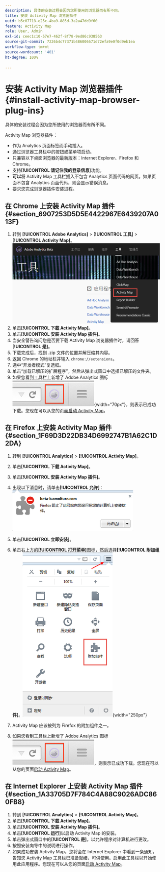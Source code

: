 ```yaml
---
description: 具体的安装过程会因为您所使用的浏览器而有所不同。
title: 安装 Activity Map 浏览器插件
uuid: b5c07718-e25c-4ba9-885d-3a2a47dd9f60
feature: Activity Map
role: User, Admin
exl-id: ceec1c10-57e7-462f-8f78-9ed86c938563
source-git-commit: 7226b4c77371b486006671d72efa9e0f0d9eb1ea
workflow-type: tm+mt
source-wordcount: '401'
ht-degree: 100%

---
```


# 安装 Activity Map 浏览器插件{#install-activity-map-browser-plug-ins}

具体的安装过程会因为您所使用的浏览器而有所不同。

Activity Map 浏览器插件：

* 作为 Analytics 页面标签而手动插入。
* 通过浏览器工具栏中的按钮或菜单项启动。
* 只兼容以下桌面浏览器的最新版本：Internet Explorer、Firefox 和 Chrome。
* 支持&#x200B;**[!UICONTROL 请记住我的登录信息]**&#x200B;功能。
* **可以**&#x200B;将 Activity Map 工具栏插入不包含 Analytics 页面代码的网页。如果页面不包含 Analytics 页面代码，则会显示错误消息。
* 要求您完成浏览器插件安装进程。

## 在 Chrome 上安装 Activity Map 插件 {#section_6907253D5D5E4422967E6439207A013F}

1. 转到 **[!UICONTROL Adobe Analytics]** > **[!UICONTROL 工具]** > **[!UICONTROL Activity Map]**。![](assets/install_am.png)
1. 单击&#x200B;**[!UICONTROL 下载 Activity Map]**。
1. 单击&#x200B;**[!UICONTROL 安装 Activity Map 插件]**。
1. 当安全警告询问您是否要下载 Activity Map 浏览器插件时，请回答&#x200B;**[!UICONTROL 是]**。
1. 下载完成后，找到 .zip 文件的位置并解压缩其内容。
1. 返回 Chrome 的地址栏并输入 `chrome://extensions`。
1. 选中“开发者模式”复选框。
1. 单击“加载已解压的扩展程序”，然后从弹出式窗口中选择已解压的文件夹。
1. 如果您看到工具栏上新增了 Adobe Analytics 图标 ![](assets/an_icon.png){width=&quot;70px&quot;}，则表示已成功下载。您现在可以从您的页面[启动 Activity Map](/help/analyze/activity-map/activitymap-getting-started/activitymap-getting-started-users/activitymap-launch.md)。

## 在 Firefox 上安装 Activity Map 插件 {#section_1F69D3D22DB34D6992747B1A62C1D2DA}

1. 转到 **[!UICONTROL Analytics]** > **[!UICONTROL Activity Map]**。

1. 单击&#x200B;**[!UICONTROL 下载 Activity Map]**。
1. 单击&#x200B;**[!UICONTROL 安装 Activity Map 插件]**。
1. 出现以下消息时，请单击&#x200B;**[!UICONTROL 允许]**：![](assets/firefox_install2.png)
1. 单击&#x200B;**[!UICONTROL 立即安装]**。
1. 单击右上方的&#x200B;**[!UICONTROL 打开菜单]**&#x200B;图标，然后选择&#x200B;**[!UICONTROL 附加组件]**。![](assets/firefox_install3.png){width=&quot;250px&quot;}
1. Activity Map 应该被列为 Firefox 的附加组件之一。
1. 如果您看到工具栏上新增了 Adobe Analytics 图标 ![](assets/an_icon.png)，则表示已成功下载。您现在可以从您的页面[启动 Activity Map](/help/analyze/activity-map/activitymap-getting-started/activitymap-getting-started-users/activitymap-launch.md)。

## 在 Internet Explorer 上安装 Activity Map 插件 {#section_1A33705D7F784C4A88C9026ADC860FB8}

1. 转到 **[!UICONTROL Analytics]** > **[!UICONTROL Activity Map]**。
1. 单击&#x200B;**[!UICONTROL 下载 Activity Map]**。
1. 单击&#x200B;**[!UICONTROL 安装 Activity Map 插件]**。
1. 单击&#x200B;**[!UICONTROL 运行]**&#x200B;以启动 Activity Map 的安装。
1. 单击弹出式窗口中的&#x200B;**[!UICONTROL 是]**，以允许程序对计算机进行更改。
1. 按照安装向导中的说明进行操作。
1. 如果成功安装 Activity Map，您将会在 Internet Explorer 中看到一条通知，告知您 Activity Map 工具栏已准备就绪，可供使用。启用此工具栏以开始使用此应用程序。您现在可以从您的页面[启动 Activity Map](/help/analyze/activity-map/activitymap-getting-started/activitymap-getting-started-users/activitymap-launch.md)。
